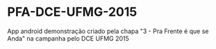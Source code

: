 # PFA-DCE-UFMG-2015
App android demonstração criado pela chapa "3 - Pra Frente é que se Anda" na campanha pelo DCE UFMG 2015
